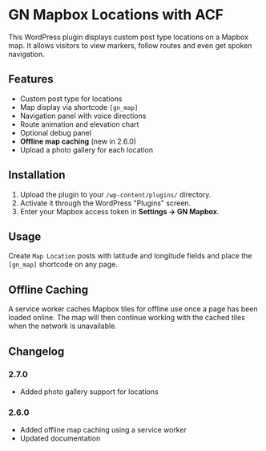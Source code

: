 # GN Mapbox Locations with ACF

This WordPress plugin displays custom post type locations on a Mapbox map. It allows visitors to view markers, follow routes and even get spoken navigation.

## Features
- Custom post type for locations
- Map display via shortcode `[gn_map]`
- Navigation panel with voice directions
- Route animation and elevation chart
- Optional debug panel
- **Offline map caching** (new in 2.6.0)
- Upload a photo gallery for each location

## Installation
1. Upload the plugin to your `/wp-content/plugins/` directory.
2. Activate it through the WordPress "Plugins" screen.
3. Enter your Mapbox access token in **Settings → GN Mapbox**.

## Usage
Create `Map Location` posts with latitude and longitude fields and place the `[gn_map]` shortcode on any page.

## Offline Caching
A service worker caches Mapbox tiles for offline use once a page has been loaded online. The map will then continue working with the cached tiles when the network is unavailable.

## Changelog
### 2.7.0
- Added photo gallery support for locations

### 2.6.0
- Added offline map caching using a service worker
- Updated documentation
